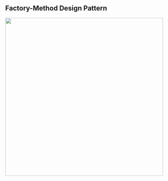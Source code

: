 ## Factory-Method Design Pattern

<img src="https://user-images.githubusercontent.com/84829442/227852154-39d8f511-ffac-4995-a7f6-78b183f6ed11.png" width="500px">
